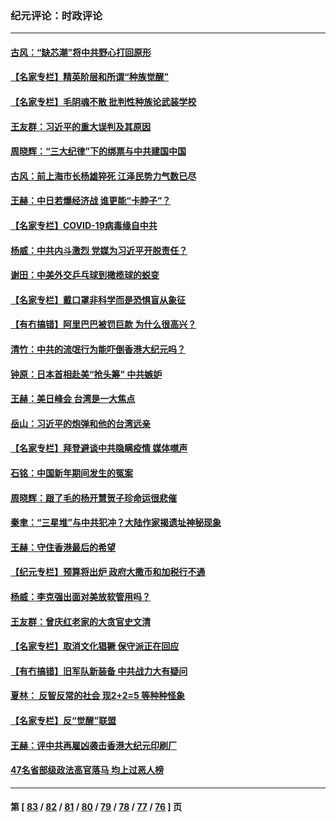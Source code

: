 ### 纪元评论：时政评论
---
#### [古风：“缺芯潮”将中共野心打回原形](../../pages/nsc1025/n12885687.md) 
#### [【名家专栏】精英阶层和所谓“种族觉醒”](../../pages/nsc1025/n12884834.md) 
#### [【名家专栏】毛阴魂不散 批判性种族论武装学校](../../pages/nsc1025/n12884809.md) 
#### [王友群：习近平的重大误判及其原因](../../pages/nsc1025/n12882931.md) 
#### [周晓辉：“三大纪律”下的绑票与中共建国中国](../../pages/nsc1025/n12882305.md) 
#### [古风：前上海市长杨雄猝死 江泽民势力气数已尽](../../pages/nsc1025/n12883936.md) 
#### [王赫：中日若爆经济战 谁更能“卡脖子”？](../../pages/nsc1025/n12882798.md) 
#### [【名家专栏】COVID-19病毒缘自中共](../../pages/nsc1025/n12882192.md) 
#### [杨威：中共内斗激烈 党媒为习近平开脱责任？](../../pages/nsc1025/n12882680.md) 
#### [谢田：中美外交乒乓球到橄榄球的蜕变](../../pages/nsc1025/n12882746.md) 
#### [【名家专栏】戴口罩非科学而是恐惧盲从象征](../../pages/nsc1025/n12882260.md) 
#### [【有冇搞错】阿里巴巴被罚巨款 为什么很高兴？](../../pages/nsc1025/n12882428.md) 
#### [清竹：中共的流氓行为能吓倒香港大纪元吗？](../../pages/nsc1025/n12881355.md) 
#### [钟原：日本首相赴美“抢头筹” 中共嫉妒](../../pages/nsc1025/n12881043.md) 
#### [王赫：美日峰会 台湾是一大焦点](../../pages/nsc1025/n12880442.md) 
#### [岳山：习近平的炮弹和他的台湾远亲](../../pages/nsc1025/n12879010.md) 
#### [【名家专栏】拜登避谈中共隐瞒疫情 媒体噤声](../../pages/nsc1025/n12879715.md) 
#### [石铭：中国新年期间发生的冤案](../../pages/nsc1025/n12879063.md) 
#### [周晓辉：跟了毛的杨开慧贺子珍命运很悲催](../../pages/nsc1025/n12877804.md) 
#### [秦聿：“三星堆”与中共犯冲？大陆作家揭遗址神秘现象](../../pages/nsc1025/n12878906.md) 
#### [王赫：守住香港最后的希望](../../pages/nsc1025/n12877929.md) 
#### [【纪元专栏】预算将出炉 政府大撒币和加税行不通](../../pages/nsc1025/n12878066.md) 
#### [杨威：李克强出面对美放软管用吗？](../../pages/nsc1025/n12877868.md) 
#### [王友群：曾庆红老家的大贪官史文清](../../pages/nsc1025/n12877908.md) 
#### [【名家专栏】取消文化猖獗 保守派正在回应](../../pages/nsc1025/n12877069.md) 
#### [【有冇搞错】旧军队新装备 中共战力大有疑问](../../pages/nsc1025/n12875848.md) 
#### [夏林： 反智反常的社会 现2+2=5 等种种怪象](../../pages/nsc1025/n12877460.md) 
#### [【名家专栏】反“觉醒”联盟](../../pages/nsc1025/n12874818.md) 
#### [王赫：评中共再雇凶袭击香港大纪元印刷厂](../../pages/nsc1025/n12875646.md) 
#### [47名省部级政法高官落马 均上过恶人榜](../../pages/nsc1025/n12861672.md) 

---
#### 第 [ [83](./83.md) / [82](./82.md) / [81](./81.md) / [80](./80.md) / [79](./79.md) / [78](./78.md) / [77](./77.md) / [76](./76.md) ] 页

